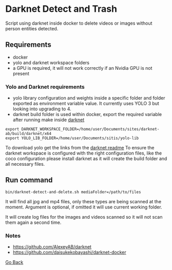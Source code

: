 # Darknet Detect and Trash

Script using darknet inside docker to delete videos or images without person entities detected.

## Requirements
- docker
- yolo and darknet workspace folders
- a GPU is required, it will not work correctly if an Nvidia GPU is not present

### Yolo and Darknet requirements

- yolo library configuration and weights inside a specific folder and folder exported as environment variable value.
	It currently uses YOLO 3 but looking into upgrading to 4.
- darknet build folder is used within docker, export the required variable after running make inside [darknet](https://github.com/AlexeyAB/darknet)

```
export DARKNET_WORKSPACE_FOLDER=/home/user/Documents/sites/darknet-ab/build/darknet/x64
export YOLO_LIB_FOLDER=/home/user/Documents/sitis/yolo-lib
```

To download yolo get the links from the [darknet readme](https://github.com/AlexeyAB/darknet/blob/master/README.md)
To ensure the darknet workspace is configured with the right configuration files, like the coco configuration
please install darknet as it will create the build folder and all necessary files.

## Run command

`bin/darknet-detect-and-delete.sh mediaFolder=/path/to/files`

It will find all jpg and mp4 files, only these types are being scanned at the moment.
Argument is optional, if omitted it will use current working folder.

It will create log files for the images and videos scanned so it will not scan them again a second time.

### Notes
- https://github.com/AlexeyAB/darknet
- https://github.com/daisukekobayashi/darknet-docker

[Go Back](../README.md)
